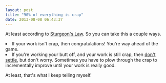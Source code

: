 ```yaml
---
layout: post
title: "90% of everything is crap"
date: 2013-08-08 06:43:37
---
```


<p class="p1">
  At least according to <a href="http://en.wikipedia.org/wiki/Sturgeon's_Law"><span class="s1">Sturgeon's Law</span></a>. So you can take this a couple ways.
</p>

<li class="p1">
  If your work isn't crap, then congratulations! You're way ahead of the game.
</li>
<li class="p1">
  If you're working your butt off, and your work is still crap, then <a href="http://www.bryanbraun.com/2012/03/19/never-settle-being-mediocre"><span class="s1">don't settle</span></a>, but don't worry. Sometimes you have to plow through the crap to incrementally improve until your work is really good.
</li>

<p class="p1">
  At least, that's what I keep telling myself.
</p>